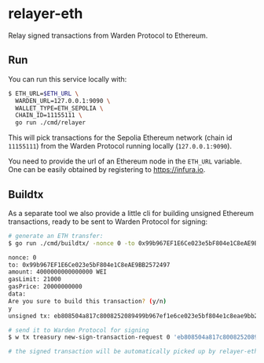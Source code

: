 # relayer-eth

Relay signed transactions from Warden Protocol to Ethereum.


## Run

You can run this service locally with:

```sh
$ ETH_URL=$ETH_URL \
  WARDEN_URL=127.0.0.1:9090 \
  WALLET_TYPE=ETH_SEPOLIA \
  CHAIN_ID=11155111 \
  go run ./cmd/relayer
```

This will pick transactions for the Sepolia Ethereum network (chain id
`11155111`) from the Warden Protocol running locally (`127.0.0.1:9090`).

You need to provide the url of an Ethereum node in the `ETH_URL` variable. One
can be easily obtained by registering to https://infura.io.


## Buildtx

As a separate tool we also provide a little cli for building unsigned Ethereum
transactions, ready to be sent to Warden Protocol for signing:

```sh
# generate an ETH transfer:
$ go run ./cmd/buildtx/ -nonce 0 -to 0x99b967EF1E6Ce023e5bF804e1C8eAE9BB2572497 -amount 4000000000000000

nonce: 0
to: 0x99b967EF1E6Ce023e5bF804e1C8eAE9BB2572497
amount: 4000000000000000 WEI
gasLimit: 21000
gasPrice: 20000000000
data:
Are you sure to build this transaction? (y/n)
y
unsigned tx: eb808504a817c8008252089499b967ef1e6ce023e5bf804e1c8eae9bb2572497870e35fa931a000080808080

# send it to Warden Protocol for signing
$ w tx treasury new-sign-transaction-request 0 'eb808504a817c8008252089499b967ef1e6ce023e5bf804e1c8eae9bb2572497870e35fa931a000080808080'

# the signed transaction will be automatically picked up by relayer-eth and broadcasted to the Ethereum network
```

